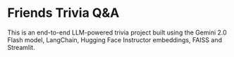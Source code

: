 # Friends Trivia Q&A
This is an end-to-end LLM-powered trivia project built using the Gemini 2.0 Flash model, LangChain, Hugging Face Instructor embeddings, FAISS and Streamlit.
[]([Friends-Trivia-Q-A](https://github.com/Kamrus-Salehin/Friends-Trivia-Q-A/tree/main)/Sample.png)
